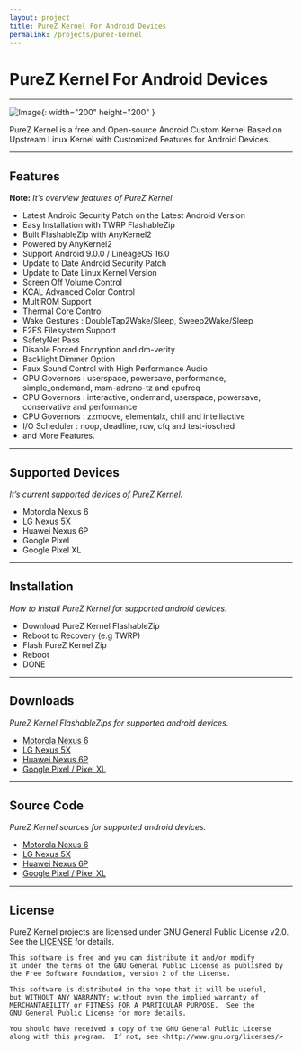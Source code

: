```yaml
---
layout: project
title: PureZ Kernel For Android Devices
permalink: /projects/purez-kernel
---
```


# PureZ Kernel For Android Devices

---

![Image](https://i.postimg.cc/4Nyky72N/purez.png){: width="200" height="200" }

PureZ Kernel is a free and Open-source Android Custom Kernel Based on Upstream Linux Kernel with Customized Features for Android Devices.

---

## Features
**Note:** *It’s overview features of PureZ Kernel*
- Latest Android Security Patch on the Latest Android Version
- Easy Installation with TWRP FlashableZip
- Built FlashableZip with AnyKernel2
- Powered by AnyKernel2
- Support Android 9.0.0 / LineageOS 16.0
- Update to Date Android Security Patch
- Update to Date Linux Kernel Version
- Screen Off Volume Control
- KCAL Advanced Color Control
- MultiROM Support
- Thermal Core Control
- Wake Gestures : DoubleTap2Wake/Sleep, Sweep2Wake/Sleep
- F2FS Filesystem Support
- SafetyNet Pass
- Disable Forced Encryption and dm-verity
- Backlight Dimmer Option
- Faux Sound Control with High Performance Audio
- GPU Governors : userspace, powersave, performance, simple_ondemand, msm-adreno-tz and cpufreq
- CPU Governors : interactive, ondemand, userspace, powersave, conservative and performance
- CPU Governors : zzmoove, elementalx, chill and intelliactive
- I/O Scheduler : noop, deadline, row, cfq and test-iosched
- and More Features.

---

## Supported Devices
*It’s current supported devices of PureZ Kernel.*
- Motorola Nexus 6
- LG Nexus 5X
- Huawei Nexus 6P
- Google Pixel
- Google Pixel XL

---

## Installation
*How to Install PureZ Kernel for supported android devices.*
- Download PureZ Kernel FlashableZip
- Reboot to Recovery (e.g TWRP)
- Flash PureZ Kernel Zip
- Reboot
- DONE

---

## Downloads
*PureZ Kernel FlashableZips for supported android devices.*
- [Motorola Nexus 6](https://androidfilehost.com/?w=files&flid=199338)
- [LG Nexus 5X](https://androidfilehost.com/?w=files&flid=156304)
- [Huawei Nexus 6P](https://androidfilehost.com/?w=files&flid=198764)
- [Google Pixel / Pixel XL](https://androidfilehost.com/?w=files&flid=244770)

---

## Source Code
*PureZ Kernel sources for supported android devices.*
- [Motorola Nexus 6](https://github.com/zawzaww/shamu)
- [LG Nexus 5X](https://github.com/zawzaww/bullhead)
- [Huawei Nexus 6P](https://github.com/zawzaww/angler)
- [Google Pixel / Pixel XL](https://github.com/zawzaww/marlin)

---

## License
PureZ Kernel projects are licensed under GNU General Public License v2.0. See the [LICENSE](https://github.com/zawzaww/marlin/blob/android-pie/COPYING) for details.

```
This software is free and you can distribute it and/or modify
it under the terms of the GNU General Public License as published by
the Free Software Foundation, version 2 of the License.

This software is distributed in the hope that it will be useful,
but WITHOUT ANY WARRANTY; without even the implied warranty of
MERCHANTABILITY or FITNESS FOR A PARTICULAR PURPOSE.  See the
GNU General Public License for more details.

You should have received a copy of the GNU General Public License
along with this program.  If not, see <http://www.gnu.org/licenses/>
```
